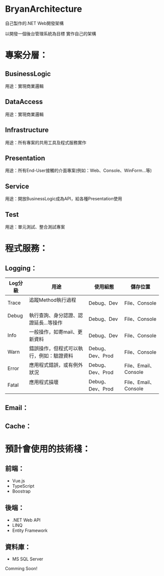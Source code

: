 # BryanArchitecture

自己製作的.NET Web開發架構

以開發一個後台管理系統為目標 實作自己的架構


# 專案分層：
## BusinessLogic 
用途：實現商業邏輯

## DataAccess
用途：實現商業邏輯

## Infrastructure
用途：所有專案的共用工具及程式服務實作

## Presentation
用途：所有End-User接觸的介面專案(例如：Web、Console、WinForm...等)

## Service
用途：開放BusinessLogic成為API，給各種Presentation使用

## Test
用途：單元測試、整合測試專案

# 程式服務：

## Logging：

| Log分級 	| 用途 	                                     | 使用組態 | 儲存位置 |
|-------- 	|------	                                    |----------|----------	|
| Trace   	| 追蹤Method執行過程                         | Debug、Dev | File、Console |
| Debug   	| 執行查詢、身分認證、認證延長...等操作     	  | Debug、Dev | File、Console |
| Info    	| 一般操作，如寄mail、更新資料      	        | Debug、Dev | File、Console |
| Warn    	| 錯誤操作，但程式可以執行，例如：驗證資料      | Debug、Dev、Prod | File、Console |
| Error    	| 應用程式錯誤，或有例外狀況                   | Debug、Dev、Prod | File、Email、Console |
| Fatal    	| 應用程式損壞      	                        | Debug、Dev、Prod | File、Email、Console |

## Email：

## Cache：

# 預計會使用的技術棧：
## 前端：
* Vue.js
* TypeScript
* Boostrap
## 後端：
* .NET Web API
* LINQ
* Entity Framework
## 資料庫：
* MS SQL Server

Comming Soon!



